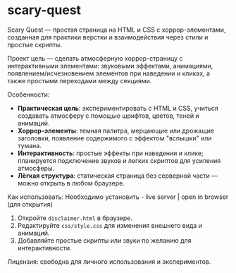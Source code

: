 # scary-quest
Scary Quest — простая страница на HTML и CSS с хоррор-элементами, созданная для практики верстки и взаимодействия через стили и простые скрипты.

Проект цель — сделать атмосферную хоррор-страницу с интерактивными элементами: звуковыми эффектами, анимациями, появлением/исчезновением элементов при наведении и кликах, а также простыми переходами между секциями.

Особенности:

- **Практическая цель**: экспериментировать с HTML и CSS, учиться создавать атмосферу с помощью шрифтов, цветов, теней и анимаций.
- **Хоррор-элементы**: темная палитра, мерцающие или дрожащие заголовки, появление содержимого с эффектом "вспышки" или тумана.
- **Интерактивность**: простые эффекты при наведении и клике; планируется подключение звуков и легких скриптов для усиления атмосферы.
- **Лёгкая структура**: статическая страница без серверной части — можно открыть в любом браузере.

Как использовать:
Необходимо установить - live server | open in browser (для открытия)
1. Откройте `disclaimer.html` в браузере.
2. Редактируйте `css/style.css` для изменения внешнего вида и анимаций.
3. Добавляйте простые скрипты или звуки по желанию для интерактивности.

Лицензия: свободна для личного использования и экспериментов.
